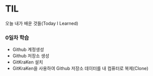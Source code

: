 # TIL
오늘 내가 배운 것들(Today I Learned)

### 0일차 학습

- Github 계정생성
- Github 저장소 생성
- GitKraKen 설치
- GitKraKen을 사용하여 Github 저장소 데이터를 내 컴퓨터로 복제(Clone)